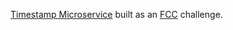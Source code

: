 [Timestamp Microservice](https://yasser-timestamp-ms.herokuapp.com/) built as an [FCC](http://freecodecamp.com) challenge.
